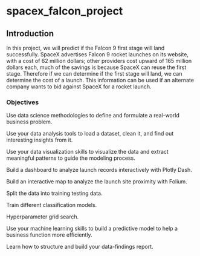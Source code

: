 # spacex_falcon_project

## Introduction

In this project, we will predict if the Falcon 9 first stage will land successfully. SpaceX advertises Falcon 9 rocket launches on its website, with a cost of 62 million dollars; other providers cost upward of 165 million dollars each, much of the savings is because SpaceX can reuse the first stage. Therefore if we can determine if the first stage will land, we can determine the cost of a launch. This information can be used if an alternate company wants to bid against SpaceX for a rocket launch. 

### Objectives


Use data science methodologies to define and formulate a real-world business problem.

Use your data analysis tools to load a dataset, clean it, and find out interesting insights from it.

Use your data visualization skills to visualize the data and extract meaningful patterns to guide the modeling process.

Build a dashboard to analyze launch records interactively with Plotly Dash.

Build an interactive map to analyze the launch site proximity with Folium.

Split the data into training testing data.

Train different classification models.

Hyperparameter grid search.

Use your machine learning skills to build a predictive model to help a business function more efficiently.

Learn how to structure and build your data-findings report.
